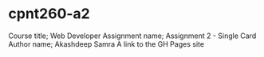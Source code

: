 # cpnt260-a2
Course title; Web Developer 
Assignment name; Assignment 2 - Single Card
Author name; Akashdeep Samra
A link to the GH Pages site
